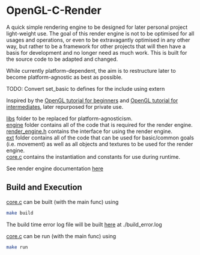 # OpenGL-C-Render

A quick simple rendering engine to be designed for later personal project light-weight use. The goal of this render engine is not to be optimised for all usages and operations, or even to be extravagantly optimised in any other way, but rather to be a framework for other projects that will then have a basis for development and no longer need as much work. This is built for the source code to be adapted and changed.

While currently platform-dependent, the aim is to restructure later to become platform-agnostic as best as possible.

TODO: Convert set_basic to defines for the include using extern

Inspired by the [OpenGL tutorial for beginners](http://www.opengl-tutorial.org/beginners-tutorials) and [OpenGL tutorial for intermediates](http://www.opengl-tutorial.org/intermediate-tutorials/), later repurposed for private use.

[libs](./libs) folder to be replaced for platform-agnosticism. <br>
[engine](./source/engine/) folder contains all of the code that is required for the render engine. <br>
[render_engine.h](./source/engine/render_engine.h) contains the interface for using the render engine. <br>
[ext](./source/ext/) folder contains all of the code that can be used for basic/common goals (i.e. movement) as well as all objects and textures to be used for the render engine. <br>
[core.c](./source/core.c) contains the instantiation and constants for use during runtime. <br>

See render engine documentation [here](./source/engine/doc.md)

## Build and Execution

[core.c](./source/core.c) can be built (with the main func) using
```bash
make build
```
The build time error log file will be built [here](./build_error.log) at ./build_error.log


[core.c](./source/core.c) can be run (with the main func) using
``` bash
make run
```
